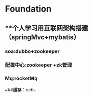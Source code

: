 # Foundation
## **个人学习用互联网架构搭建（springMvc+mybatis）

### **soa**:dubbo+zookeeper
### **配置中心**:zookeeper +zk管理
### **Mq**:rocketMq
###**缓存**：redis
